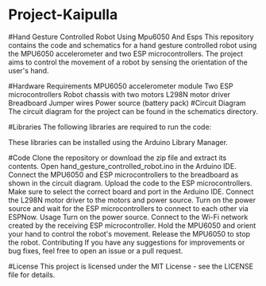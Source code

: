 # Project-Kaipulla
#Hand Gesture Controlled Robot Using Mpu6050 And Esps
This repository contains the code and schematics for a hand gesture controlled robot using the MPU6050 accelerometer and two ESP microcontrollers. The project aims to control the movement of a robot by sensing the orientation of the user's hand.

#Hardware Requirements
MPU6050 accelerometer module
Two ESP microcontrollers
Robot chassis with two motors
L298N motor driver
Breadboard
Jumper wires
Power source (battery pack)
#Circuit Diagram
The circuit diagram for the project can be found in the schematics directory.

#Libraries
The following libraries are required to run the code:

These libraries can be installed using the Arduino Library Manager.

#Code
Clone the repository or download the zip file and extract its contents.
Open hand_gesture_controlled_robot.ino in the Arduino IDE.
Connect the MPU6050 and ESP microcontrollers to the breadboard as shown in the circuit diagram.
Upload the code to the ESP microcontrollers. Make sure to select the correct board and port in the Arduino IDE.
Connect the L298N motor driver to the motors and power source.
Turn on the power source and wait for the ESP microcontrollers to connect to each other via ESPNow.
Usage
Turn on the power source.
Connect to the Wi-Fi network created by the receiving ESP microcontroller.
Hold the MPU6050 and orient your hand to control the robot's movement.
Release the MPU6050 to stop the robot.
Contributing
If you have any suggestions for improvements or bug fixes, feel free to open an issue or a pull request.

#License
This project is licensed under the MIT License - see the LICENSE file for details.
